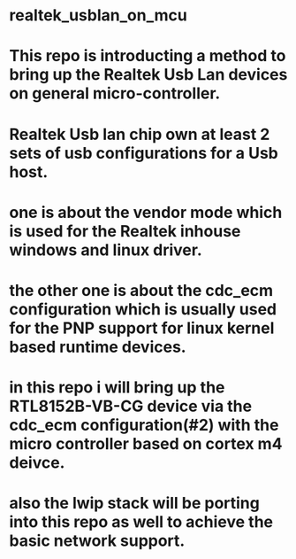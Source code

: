 # realtek_usblan_on_mcu
# This repo is introducting a method to bring up the Realtek Usb Lan devices on general micro-controller.
# Realtek Usb lan chip own at least 2 sets of usb configurations for a Usb host. 
# one is about the vendor mode which is used for the Realtek inhouse windows and linux driver.
# the other one is about the cdc_ecm configuration which is usually used for the PNP support for linux kernel based runtime devices.
# in this repo i will bring up the RTL8152B-VB-CG device via the cdc_ecm configuration(#2) with the micro controller based on cortex m4 deivce.

# also the lwip stack will be porting into this repo as well to achieve the basic network support.


